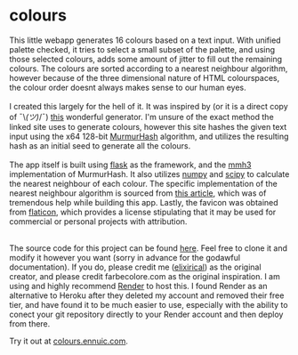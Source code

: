 # colours

This little webapp generates 16 colours based on a text input. With unified palette checked, it tries to select a small subset of the palette, and using those selected colours, adds some amount of jitter to fill out the remaining colours. The colours are sorted according to a nearest neighbour algorithm, however because of the three dimensional nature of HTML colourspaces, the colour order doesnt always makes sense to our human eyes. <br><br>
I created this largely for the hell of it. It was inspired by (or it is a direct copy of ¯\\_(ツ)_/¯) [this](https://farbecolore.com/) wonderful generator. I'm unsure of the exact method the linked site uses to generate colours, however this site hashes the given text input using the x64 128-bit [MurmurHash](https://en.wikipedia.org/wiki/MurmurHash") algorithm, and utilizes the resulting hash as an initial seed to generate all the colours. <br><br>
The app itself is built using [flask](https://flask.palletsprojects.com/en/2.3.x/) as the framework, and the [mmh3](https://github.com/hajimes/mmh3) implementation of MurmurHash. It also utilizes [numpy](https://numpy.org/) and [scipy](https://scipy.org/) to calculate the nearest neighbour of each colour. The specific implementation of the nearest neighbour algorithm is sourced from [this article](https://www.alanzucconi.com/2015/09/30/colour-sorting/), which was of tremendous help while building this app. Lastly, the favicon was obtained from [flaticon](https://www.flaticon.com/free-icon/paint_2997270), which provides a license stipulating that it may be used for commercial or personal projects with attribution. <br><br>

The source code for this project can be found [here](https://github.com/elixirical/colours/tree/master). Feel free to clone it and modify it however you want (sorry in advance for the godawful documentation). If you do, please credit me ([elixirical](https://github.com/elixirical)) as the original creator, and please credit farbecolore.com as the original inspiration. I am using and highly recommend [Render](https://render.com/) to host this. I found Render as an alternative to Heroku after they deleted my account and removed their free tier, and have found it to be much easier to use, especially with the ability to conect your git repository directly to your Render account and then deploy from there.

Try it out at [colours.ennuic.com](https://colours.ennuic.com/).